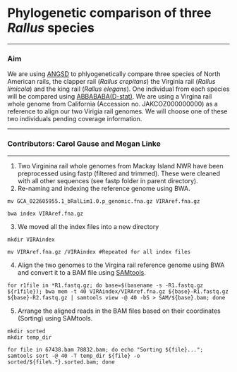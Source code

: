 # Phylogenetic comparison of three _Rallus_ species
---
### Aim  
We are using [ANGSD](http://www.popgen.dk/angsd/index.php/ANGSD#Overview) to phlyogenetically compare three species of North American rails, the clapper rail (_Rallus crepitans_) the Virginia rail (_Rallus limicola_) and the king rail (_Rallus elegans_). One individual from each species will be compared using [ABBABABA(D-stat)](http://www.popgen.dk/angsd/index.php/Abbababa). We are using a Virgina rail whole genome from California (Accession no. JAKCOZ000000000) as a reference to align our two Virigia rail genomes. We will choose one of these two individuals pending coverage information.

---
### Contributors:  Carol Gause and Megan Linke  
---

1. Two Virginina rail whole genomes from Mackay Island NWR have been preprocessed using fastp (filtered and trimmed). These were cleaned with all other sequences (see fastp folder in parent directory).
2. Re-naming and indexing the reference genome using BWA.   
```
mv GCA_022605955.1_bRalLim1.0.p_genomic.fna.gz VIRAref.fna.gz 
```  
```
bwa index VIRAref.fna.gz
```       
3. We moved all the index files into a new directory  
```
mkdir VIRAindex 
``` 
```
mv VIRAref.fna.gz /VIRAindex #Repeated for all index files
```  
4. Align the two genomes to the Virgina rail reference genome using BWA and convert it to a BAM file using [SAMtools](https://github.com/samtools/samtools). 
```
for r1file in *R1.fastq.gz; do base=$(basename -s -R1.fastq.gz ${r1file}); bwa mem -t 40 VIRAindex/VIRAref.fna.gz ${base}-R1.fastq.gz ${base}-R2.fastq.gz | samtools view -@ 40 -bS > SAM/${base}.bam; done 
```
5. Arrange the aligned reads in the BAM files based on their coordinates (Sorting) using SAMtools.
```
mkdir sorted
mkdir temp_dir
```
```
for file in 67438.bam 78832.bam; do echo "Sorting ${file}..."; samtools sort -@ 40 -T temp_dir ${file} -o sorted/${file%.*}.sorted.bam; done
```
